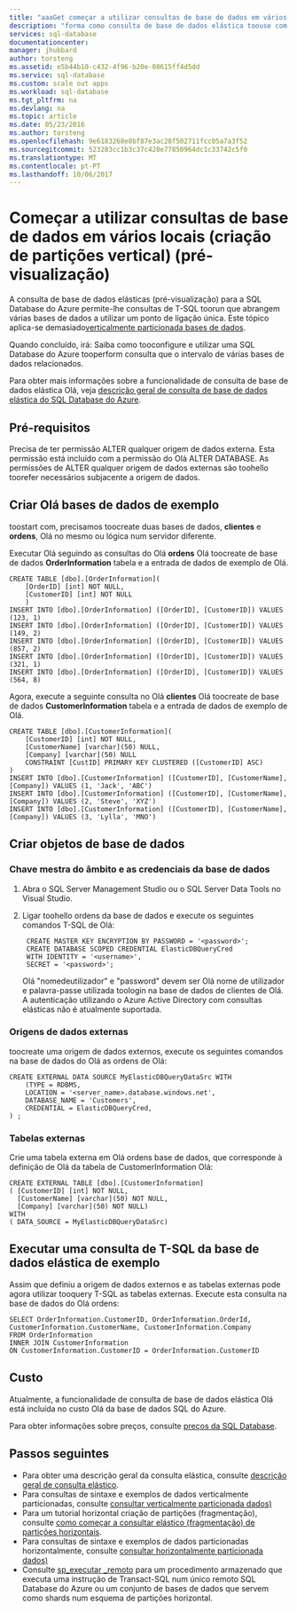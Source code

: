 ```yaml
---
title: "aaaGet começar a utilizar consultas de base de dados em vários locais (criação de partições vertical) | Microsoft Docs"
description: "forma como consulta de base de dados elástica toouse com particionada verticalmente bases de dados"
services: sql-database
documentationcenter: 
manager: jhubbard
author: torsteng
ms.assetid: e5b44b10-c432-4f96-b20e-08615ff4d5dd
ms.service: sql-database
ms.custom: scale out apps
ms.workload: sql-database
ms.tgt_pltfrm: na
ms.devlang: na
ms.topic: article
ms.date: 05/23/2016
ms.author: torsteng
ms.openlocfilehash: 9e6183268e8bf87e3ac28f502711fcc05a7a3f52
ms.sourcegitcommit: 523283cc1b3c37c428e77850964dc1c33742c5f0
ms.translationtype: MT
ms.contentlocale: pt-PT
ms.lasthandoff: 10/06/2017
---
```

# <a name="get-started-with-cross-database-queries-vertical-partitioning-preview"></a>Começar a utilizar consultas de base de dados em vários locais (criação de partições vertical) (pré-visualização)
A consulta de base de dados elásticas (pré-visualização) para a SQL Database do Azure permite-lhe consultas de T-SQL toorun que abrangem várias bases de dados a utilizar um ponto de ligação única. Este tópico aplica-se demasiado[verticalmente particionada bases de dados](sql-database-elastic-query-vertical-partitioning.md).  

Quando concluído, irá: Saiba como tooconfigure e utilizar uma SQL Database do Azure tooperform consulta que o intervalo de várias bases de dados relacionados. 

Para obter mais informações sobre a funcionalidade de consulta de base de dados elástica Olá, veja [descrição geral de consulta de base de dados elástica do SQL Database do Azure](sql-database-elastic-query-overview.md). 

## <a name="prerequisites"></a>Pré-requisitos

Precisa de ter permissão ALTER qualquer origem de dados externa. Esta permissão está incluído com a permissão do Olá ALTER DATABASE. As permissões de ALTER qualquer origem de dados externas são toohello toorefer necessários subjacente a origem de dados.

## <a name="create-hello-sample-databases"></a>Criar Olá bases de dados de exemplo
toostart com, precisamos toocreate duas bases de dados, **clientes** e **ordens**, Olá no mesmo ou lógica num servidor diferente.   

Executar Olá seguindo as consultas do Olá **ordens** Olá toocreate de base de dados **OrderInformation** tabela e a entrada de dados de exemplo de Olá. 

    CREATE TABLE [dbo].[OrderInformation]( 
        [OrderID] [int] NOT NULL, 
        [CustomerID] [int] NOT NULL 
        ) 
    INSERT INTO [dbo].[OrderInformation] ([OrderID], [CustomerID]) VALUES (123, 1) 
    INSERT INTO [dbo].[OrderInformation] ([OrderID], [CustomerID]) VALUES (149, 2) 
    INSERT INTO [dbo].[OrderInformation] ([OrderID], [CustomerID]) VALUES (857, 2) 
    INSERT INTO [dbo].[OrderInformation] ([OrderID], [CustomerID]) VALUES (321, 1) 
    INSERT INTO [dbo].[OrderInformation] ([OrderID], [CustomerID]) VALUES (564, 8) 

Agora, execute a seguinte consulta no Olá **clientes** Olá toocreate de base de dados **CustomerInformation** tabela e a entrada de dados de exemplo de Olá. 

    CREATE TABLE [dbo].[CustomerInformation]( 
        [CustomerID] [int] NOT NULL, 
        [CustomerName] [varchar](50) NULL, 
        [Company] [varchar](50) NULL 
        CONSTRAINT [CustID] PRIMARY KEY CLUSTERED ([CustomerID] ASC) 
    ) 
    INSERT INTO [dbo].[CustomerInformation] ([CustomerID], [CustomerName], [Company]) VALUES (1, 'Jack', 'ABC') 
    INSERT INTO [dbo].[CustomerInformation] ([CustomerID], [CustomerName], [Company]) VALUES (2, 'Steve', 'XYZ') 
    INSERT INTO [dbo].[CustomerInformation] ([CustomerID], [CustomerName], [Company]) VALUES (3, 'Lylla', 'MNO') 

## <a name="create-database-objects"></a>Criar objetos de base de dados
### <a name="database-scoped-master-key-and-credentials"></a>Chave mestra do âmbito e as credenciais da base de dados
1. Abra o SQL Server Management Studio ou o SQL Server Data Tools no Visual Studio.
2. Ligar toohello ordens da base de dados e execute os seguintes comandos T-SQL de Olá:
   
        CREATE MASTER KEY ENCRYPTION BY PASSWORD = '<password>'; 
        CREATE DATABASE SCOPED CREDENTIAL ElasticDBQueryCred 
        WITH IDENTITY = '<username>', 
        SECRET = '<password>';  
   
    Olá "nomedeutilizador" e "password" devem ser Olá nome de utilizador e palavra-passe utilizada toologin na base de dados de clientes de Olá.
    A autenticação utilizando o Azure Active Directory com consultas elásticas não é atualmente suportada.

### <a name="external-data-sources"></a>Origens de dados externas
toocreate uma origem de dados externos, execute os seguintes comandos na base de dados do Olá as ordens de Olá: 

    CREATE EXTERNAL DATA SOURCE MyElasticDBQueryDataSrc WITH 
        (TYPE = RDBMS, 
        LOCATION = '<server_name>.database.windows.net', 
        DATABASE_NAME = 'Customers', 
        CREDENTIAL = ElasticDBQueryCred, 
    ) ;

### <a name="external-tables"></a>Tabelas externas
Crie uma tabela externa em Olá ordens base de dados, que corresponde à definição de Olá da tabela de CustomerInformation Olá:

    CREATE EXTERNAL TABLE [dbo].[CustomerInformation] 
    ( [CustomerID] [int] NOT NULL, 
      [CustomerName] [varchar](50) NOT NULL, 
      [Company] [varchar](50) NOT NULL) 
    WITH 
    ( DATA_SOURCE = MyElasticDBQueryDataSrc) 

## <a name="execute-a-sample-elastic-database-t-sql-query"></a>Executar uma consulta de T-SQL da base de dados elástica de exemplo
Assim que definiu a origem de dados externos e as tabelas externas pode agora utilizar tooquery T-SQL as tabelas externas. Execute esta consulta na base de dados do Olá ordens: 

    SELECT OrderInformation.CustomerID, OrderInformation.OrderId, CustomerInformation.CustomerName, CustomerInformation.Company 
    FROM OrderInformation 
    INNER JOIN CustomerInformation 
    ON CustomerInformation.CustomerID = OrderInformation.CustomerID 

## <a name="cost"></a>Custo
Atualmente, a funcionalidade de consulta de base de dados elástica Olá está incluída no custo Olá da base de dados SQL do Azure.  

Para obter informações sobre preços, consulte [preços da SQL Database](https://azure.microsoft.com/pricing/details/sql-database). 

## <a name="next-steps"></a>Passos seguintes

* Para obter uma descrição geral da consulta elástica, consulte [descrição geral de consulta elástico](sql-database-elastic-query-overview.md).
* Para consultas de sintaxe e exemplos de dados verticalmente particionadas, consulte [consultar verticalmente particionada dados)](sql-database-elastic-query-vertical-partitioning.md)
* Para um tutorial horizontal criação de partições (fragmentação), consulte [como começar a consultar elástico (fragmentação) de partições horizontais](sql-database-elastic-query-getting-started.md).
* Para consultas de sintaxe e exemplos de dados particionadas horizontalmente, consulte [consultar horizontalmente particionada dados)](sql-database-elastic-query-horizontal-partitioning.md)
* Consulte [sp\_executar \_remoto](https://msdn.microsoft.com/library/mt703714) para um procedimento armazenado que executa uma instrução de Transact-SQL num único remoto SQL Database do Azure ou um conjunto de bases de dados que servem como shards num esquema de partições horizontal.